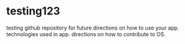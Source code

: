 # testing123
testing github repository
for future directions on how to use your app.
technologies used in app.
directions on how to contribute to OS.
